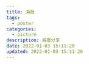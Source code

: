 ```yaml
---
title: 海报
tags:
  - poster
categories:
  - picture
description: 海报分享
date: 2022-01-03 15:11:20
updated: 2022-01-03 15:11:20
---
```

